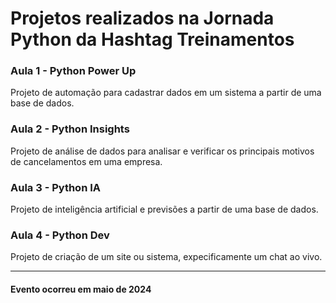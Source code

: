 <h1>Projetos realizados na Jornada Python da Hashtag Treinamentos</h1>

<h3>Aula 1 - Python Power Up</h3>
<p>Projeto de automação para cadastrar dados em um sistema a partir de uma base de dados.</p>

<h3>Aula 2 - Python Insights</h3>
<p>Projeto de análise de dados para analisar e verificar os principais motivos de cancelamentos em uma empresa.</p>

<h3>Aula 3 - Python IA</h3>
<p>Projeto de inteligência artificial e previsões a partir de uma base de dados.</p>

<h3>Aula 4 - Python Dev</h3>
<p>Projeto de criação de um site ou sistema, expecificamente um chat ao vivo.</p>

<hr>
<h4>Evento ocorreu em maio de 2024</h4>